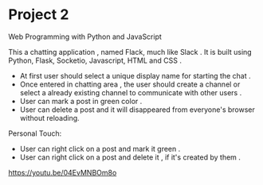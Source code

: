 # Project 2

Web Programming with Python and JavaScript

This a chatting application , named Flack, much like Slack .
It is built using Python, Flask, Socketio, Javascript, HTML and CSS .

- At first user should select a unique display name for starting the chat .
- Once entered in chatting area , the user should create a channel or select a 
already existing channel to communicate with other users .
- User can mark a post in green color .
- User can delete a post and it will disappeared from everyone's browser without reloading.


Personal Touch:
- User can right click on a post and mark it green .
- User can right click on a post and delete it , if it's created by them .

https://youtu.be/04EvMNBOm8o
